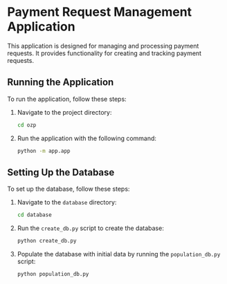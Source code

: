 # Payment Request Management Application

This application is designed for managing and processing payment requests. It provides functionality for creating and tracking payment requests.

## Running the Application

To run the application, follow these steps:

1. Navigate to the project directory:
    ```bash
    cd ozp
    ```
2. Run the application with the following command:
    ```bash
    python -m app.app
    ```

## Setting Up the Database

To set up the database, follow these steps:

1. Navigate to the `database` directory:
    ```bash
    cd database
    ```
2. Run the `create_db.py` script to create the database:
    ```bash
    python create_db.py
    ```
3. Populate the database with initial data by running the `population_db.py` script:
    ```bash
    python population_db.py
    ```
